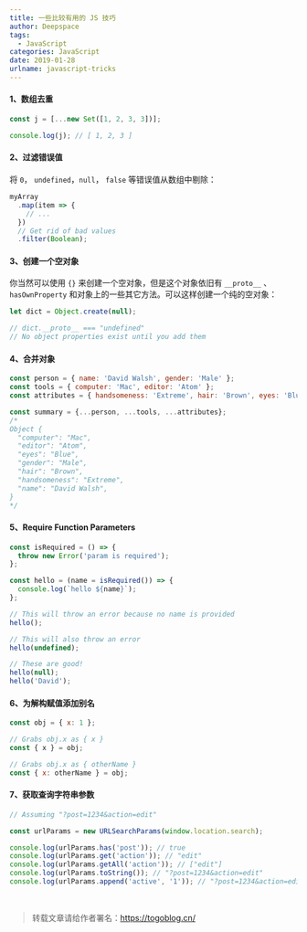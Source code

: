 ```yaml
---
title: 一些比较有用的 JS 技巧
author: Deepspace
tags:
  - JavaScript
categories: JavaScript
date: 2019-01-28
urlname: javascript-tricks
---
```


#### 1、数组去重

```javascript
const j = [...new Set([1, 2, 3, 3])];

console.log(j); // [ 1, 2, 3 ]
```

#### 2、过滤错误值

将 `0`， `undefined`，`null`， `false` 等错误值从数组中剔除：

```javascript
myArray
  .map(item => {
    // ...
  })
  // Get rid of bad values
  .filter(Boolean);
```
<!-- more -->
#### 3、创建一个空对象

你当然可以使用 `{}` 来创建一个空对象，但是这个对象依旧有 `__proto__` 、 `hasOwnProperty` 和对象上的一些其它方法。可以这样创建一个纯的空对象：

```javascript
let dict = Object.create(null);

// dict.__proto__ === "undefined"
// No object properties exist until you add them
```

#### 4、合并对象

```javascript
const person = { name: 'David Walsh', gender: 'Male' };
const tools = { computer: 'Mac', editor: 'Atom' };
const attributes = { handsomeness: 'Extreme', hair: 'Brown', eyes: 'Blue' };

const summary = {...person, ...tools, ...attributes};
/*
Object {
  "computer": "Mac",
  "editor": "Atom",
  "eyes": "Blue",
  "gender": "Male",
  "hair": "Brown",
  "handsomeness": "Extreme",
  "name": "David Walsh",
}
*/
```

#### 5、Require Function Parameters

```javascript
const isRequired = () => {
  throw new Error('param is required');
};

const hello = (name = isRequired()) => {
  console.log(`hello ${name}`);
};

// This will throw an error because no name is provided
hello();

// This will also throw an error
hello(undefined);

// These are good!
hello(null);
hello('David');
```

#### 6、为解构赋值添加别名

```javascript
const obj = { x: 1 };

// Grabs obj.x as { x }
const { x } = obj;

// Grabs obj.x as { otherName }
const { x: otherName } = obj;
```

#### 7、获取查询字符串参数

```javascript
// Assuming "?post=1234&action=edit"

const urlParams = new URLSearchParams(window.location.search);

console.log(urlParams.has('post')); // true
console.log(urlParams.get('action')); // "edit"
console.log(urlParams.getAll('action')); // ["edit"]
console.log(urlParams.toString()); // "?post=1234&action=edit"
console.log(urlParams.append('active', '1')); // "?post=1234&action=edit&active=1"
```



<br>

> 转载文章请给作者署名：https://togoblog.cn/